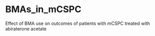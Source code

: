 # BMAs_in_mCSPC
Effect of BMA use on outcomes of patients with mCSPC treated with abiraterone acetate
